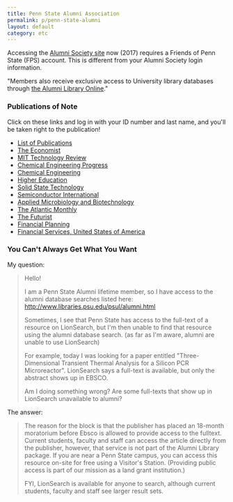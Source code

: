 ```yaml
---
title: Penn State Alumni Association
permalink: p/penn-state-alumni
layout: default
category: etc
---
```


Accessing the [Alumni Society site](http://alumni.psu.edu/membership/benefits) now (2017) requires a Friends of Penn State (FPS) account.  This is different from your Alumni Society login information.

"Members also receive exclusive access to University library databases through [the Alumni Library Online](http://www.libraries.psu.edu/psul/alumni.html)."


### Publications of Note

Click on these links and log in with your ID number and last name, and you'll be taken right to the publication!

+ [List of Publications](http://search.proquest.com.ezalumni.libraries.psu.edu/publicationbrowse?accountid=32882)
+ [The Economist](http://search.proquest.com.ezalumni.libraries.psu.edu/publication/publications_41716?accountid=32882)
+ [MIT Technology Review](http://search.proquest.com.ezalumni.libraries.psu.edu/publication/35850/citation?accountid=32882)
+ [Chemical Engineering Progress](http://search.proquest.com.ezalumni.libraries.psu.edu/publication/publications_40780?accountid=32882)
+ [Chemical Engineering](http://search.proquest.com.ezalumni.libraries.psu.edu/publication/publications_41910?accountid=32882)
+ [Higher Education](http://search.proquest.com.ezalumni.libraries.psu.edu/publication/publications_54126?accountid=32882)
+ [Solid State Technology](http://search.proquest.com.ezalumni.libraries.psu.edu/publication/publications_47974?accountid=32882)
+ [Semiconductor International](http://search.proquest.com.ezalumni.libraries.psu.edu/publication/publications_48708?accountid=32882)
+ [Applied Microbiology and Biotechnology](http://search.proquest.com.ezalumni.libraries.psu.edu/publication/publications_54065?accountid=32882)
+ [The Atlantic Monthly](http://search.proquest.com.ezalumni.libraries.psu.edu/publication/publications_40949?accountid=32882)
+ [The Futurist](http://search.proquest.com.ezalumni.libraries.psu.edu/publication/47758/citation/3DF2FAE11FE14AC4PQ/312?accountid=32882)
+ [Financial Planning](http://search.proquest.com.ezalumni.libraries.psu.edu/publication/6230/citation/3DF2FAE11FE14AC4PQ/108?accountid=32882)
+ [Financial Services, United States of America](http://search.proquest.com.ezalumni.libraries.psu.edu/publication/2029019/citation/3DF2FAE11FE14AC4PQ/134?accountid=32882)


### You Can't Always Get What You Want

My question:

> Hello!
>
> I am a Penn State Alumni lifetime member, so I have access to the alumni database searches listed here: <http://www.libraries.psu.edu/psul/alumni.html>
>
> Sometimes, I see that Penn State has access to the full-text of a resource on LionSearch, but I'm then unable to find that resource using the alumni database search. (as far as I'm aware, alumni are unable to use LionSearch)
>
> For example, today I was looking for a paper entitled "Three-Dimensional Transient Thermal Analysis for a Silicon PCR Microreactor". LionSearch says a full-text is available, but only the abstract shows up in EBSCO.
>
> Am I doing something wrong? Are some full-texts that show up in LionSearch unavailable to alumni?

The answer:

> The reason for the block is that the publisher has placed an 18-month moratorium before Ebsco is allowed to provide access to the fulltext. Current students, faculty and staff can access the article directly from the publisher, however, that service is not part of the Alumni Library package. If you are near a Penn State campus, you can access this resource on-site for free using a Visitor's Station. (Providing public access is part of our mission as a land grant institution.)
>
> FYI, LionSearch is available for anyone to search, although current students, faculty and staff see larger result sets.
